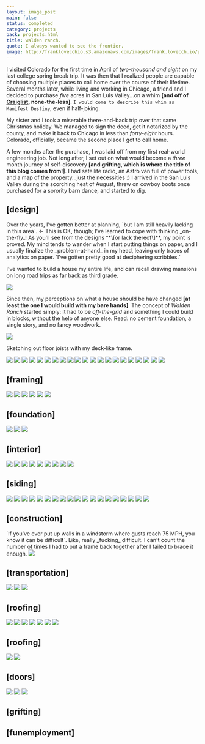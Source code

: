 ```yaml
---
layout: image_post
main: false
status: completed
category: projects
back: projects.html
title: walden ranch.
quote: I always wanted to see the frontier.
image: http://franklovecchio.s3.amazonaws.com/images/frank.lovecch.io/projects/487278_10100474466607239_580335410_n.png
---
```


I visited Colorado for the first time in April of _two-thousand and eight_ on my last college spring break trip. It was then that I realized people are capable of choosing multiple places to call home over the course of their lifetime. Several months later, while living and working in Chicago, a friend and I decided to purchase _five_ acres in San Luis Valley...on a whim **\[and off of [Craiglist](http://craigslist.com), none-the-less\]**. `I would come to describe this whim as Manifest Destiny`, even if half-joking. 

My sister and I took a miserable there-and-back trip over that same Christmas holiday. We managed to sign the deed, get it notarized by the county, and make it back to Chicago in less than _forty-eight_ hours. Colorado, officially, became the second place I got to call home.

A few months after the purchase, I was laid off from my first real-world engineering job. Not long after, I set out on what would become a _three_ month journey of self-discovery **\[and grifting, which is where the title of this blog comes from!\]**. I had satellite radio, an Astro van full of power tools, and a map of the property...just the necessities :) I arrived in the San Luis Valley during the scorching heat of August, threw on cowboy boots once purchased for a sorority barn dance, and started to dig.

<h2>[design]</h2>
Over the years, I've gotten better at planning, `but I am still heavily lacking in this area`. &lt;- This is OK, though; I've learned to cope with thinking _on-the-fly_! As you'll see from the designs **\[or lack thereof\]**, my point is proved. My mind tends to wander when I start putting things on paper, and I usually finalize the _problem-at-hand_ in my head, leaving only traces of analytics on paper. `I've gotten pretty good at deciphering scribbles.`

I've wanted to build a house my entire life, and can recall drawing mansions on long road trips as far back as third grade.

<img class="inline" src="http://franklovecchio.s3.amazonaws.com/images/frank.lovecch.io/projects/140879020443388424.jpg" />

Since then, my perceptions on what a house should be have changed **\[at least the one I would build with my bare hands\]**. The concept of _Walden Ranch_ started simply: it had to be _off-the-grid_ and something I could build in blocks, without the help of anyone else. Read: no cement foundation, a single story, and no fancy woodwork. 

<img class="inline" src="http://franklovecchio.s3.amazonaws.com/images/frank.lovecch.io/projects/walden_ranch-01.png"/>
<p class="img-caption">Sketching out floor joists with my deck-like frame.</p>
<img class="inline" src="http://franklovecchio.s3.amazonaws.com/images/frank.lovecch.io/projects/walden_ranch-02.png"/>
<img class="inline" src="http://franklovecchio.s3.amazonaws.com/images/frank.lovecch.io/projects/walden_ranch-03.png"/>
<img class="inline" src="http://franklovecchio.s3.amazonaws.com/images/frank.lovecch.io/projects/walden_ranch-04.png"/>
<img class="inline" src="http://franklovecchio.s3.amazonaws.com/images/frank.lovecch.io/projects/walden_ranch-05.png"/>
<img class="inline" src="http://franklovecchio.s3.amazonaws.com/images/frank.lovecch.io/projects/walden_ranch-06.png"/>
<img class="inline" src="http://franklovecchio.s3.amazonaws.com/images/frank.lovecch.io/projects/walden_ranch-07.png"/>
<img class="inline" src="http://franklovecchio.s3.amazonaws.com/images/frank.lovecch.io/projects/walden_ranch-08.png"/>
<img class="inline" src="http://franklovecchio.s3.amazonaws.com/images/frank.lovecch.io/projects/walden_ranch-09.png"/>
<img class="inline" src="http://franklovecchio.s3.amazonaws.com/images/frank.lovecch.io/projects/walden_ranch-10.png"/>
<img class="inline" src="http://franklovecchio.s3.amazonaws.com/images/frank.lovecch.io/projects/walden_ranch-11.png"/>
<img class="inline" src="http://franklovecchio.s3.amazonaws.com/images/frank.lovecch.io/projects/walden_ranch-12.png"/>
<img class="inline" src="http://franklovecchio.s3.amazonaws.com/images/frank.lovecch.io/projects/walden_ranch-13.png"/>
<img class="inline" src="http://franklovecchio.s3.amazonaws.com/images/frank.lovecch.io/projects/walden_ranch-14.png"/>
<img class="inline" src="http://franklovecchio.s3.amazonaws.com/images/frank.lovecch.io/projects/walden_ranch-15.png"/>
<img class="inline" src="http://franklovecchio.s3.amazonaws.com/images/frank.lovecch.io/projects/walden_ranch-16.png"/>
<img class="inline" src="http://franklovecchio.s3.amazonaws.com/images/frank.lovecch.io/projects/walden_ranch-17.png"/>
<img class="inline" src="http://franklovecchio.s3.amazonaws.com/images/frank.lovecch.io/projects/walden_ranch-18.png"/>
<img class="inline" src="http://franklovecchio.s3.amazonaws.com/images/frank.lovecch.io/projects/walden_ranch-19.png"/>
<img class="inline" src="http://franklovecchio.s3.amazonaws.com/images/frank.lovecch.io/projects/140879020450467515.jpg"/>
<img class="inline" src="http://franklovecchio.s3.amazonaws.com/images/frank.lovecch.io/projects/140879020450577431.jpg"/>
<img class="inline" src="http://franklovecchio.s3.amazonaws.com/images/frank.lovecch.io/projects/140879020455837088.jpg"/>

<h2>[framing]</h2>
<img class="inline" src="http://franklovecchio.s3.amazonaws.com/images/frank.lovecch.io/projects/140879020455837100.jpg"/>
<img class="inline" src="http://franklovecchio.s3.amazonaws.com/images/frank.lovecch.io/projects/140879020455837110.jpg"/>
<img class="inline" src="http://franklovecchio.s3.amazonaws.com/images/frank.lovecch.io/projects/140879020455837114.jpg"/>
<img class="inline" src="http://franklovecchio.s3.amazonaws.com/images/frank.lovecch.io/projects/140879020455837156.jpg"/>
<img class="inline" src="http://franklovecchio.s3.amazonaws.com/images/frank.lovecch.io/projects/140879020455837233.jpg"/>
<img class="inline" src="http://franklovecchio.s3.amazonaws.com/images/frank.lovecch.io/projects/140879020455837251.jpg"/>

<h2>[foundation]</h2>
<img class="inline" src="http://franklovecchio.s3.amazonaws.com/images/frank.lovecch.io/projects/140879020455837168.jpg"/>
<img class="inline" src="http://franklovecchio.s3.amazonaws.com/images/frank.lovecch.io/projects/140879020455837136.jpg"/>
<img class="inline" src="http://franklovecchio.s3.amazonaws.com/images/frank.lovecch.io/projects/140879020455837146.jpg"/>

<h2>[interior]</h2>
<img class="inline" src="http://franklovecchio.s3.amazonaws.com/images/frank.lovecch.io/projects/140879020455837176.jpg"/>
<img class="inline" src="http://franklovecchio.s3.amazonaws.com/images/frank.lovecch.io/projects/140879020455837191.jpg"/>
<img class="inline" src="http://franklovecchio.s3.amazonaws.com/images/frank.lovecch.io/projects/140879020455837196.jpg"/>
<img class="inline" src="http://franklovecchio.s3.amazonaws.com/images/frank.lovecch.io/projects/140879020455837205.jpg"/>
<img class="inline" src="http://franklovecchio.s3.amazonaws.com/images/frank.lovecch.io/projects/140879020455837209.jpg"/>
<img class="inline" src="http://franklovecchio.s3.amazonaws.com/images/frank.lovecch.io/projects/140879020455837213.jpg"/>
<img class="inline" src="http://franklovecchio.s3.amazonaws.com/images/frank.lovecch.io/projects/140879020455837218.jpg"/>
<img class="inline" src="http://franklovecchio.s3.amazonaws.com/images/frank.lovecch.io/projects/140879020455837222.jpg"/>
<img class="inline" src="http://franklovecchio.s3.amazonaws.com/images/frank.lovecch.io/projects/140879020455837226.jpg"/>

<h2>[siding]</h2>
<img class="inline" src="http://franklovecchio.s3.amazonaws.com/images/frank.lovecch.io/projects/140879020455816498.jpg"/>
<img class="inline" src="http://franklovecchio.s3.amazonaws.com/images/frank.lovecch.io/projects/140879020455820305.jpg"/>
<img class="inline" src="http://franklovecchio.s3.amazonaws.com/images/frank.lovecch.io/projects/140879020456356748.jpg"/>
<img class="inline" src="http://franklovecchio.s3.amazonaws.com/images/frank.lovecch.io/projects/140879020455987732.jpg"/>
<img class="inline" src="http://franklovecchio.s3.amazonaws.com/images/frank.lovecch.io/projects/140879020455837291.jpg"/>
<img class="inline" src="http://franklovecchio.s3.amazonaws.com/images/frank.lovecch.io/projects/140879020455837316.jpg"/>
<img class="inline" src="http://franklovecchio.s3.amazonaws.com/images/frank.lovecch.io/projects/140879020455837328.jpg"/>
<img class="inline" src="http://franklovecchio.s3.amazonaws.com/images/frank.lovecch.io/projects/140879020455837345.jpg"/>
<img class="inline" src="http://franklovecchio.s3.amazonaws.com/images/frank.lovecch.io/projects/140879020455837363.jpg"/>
<img class="inline" src="http://franklovecchio.s3.amazonaws.com/images/frank.lovecch.io/projects/140879020455837298.jpg"/>
<img class="inline" src="http://franklovecchio.s3.amazonaws.com/images/frank.lovecch.io/projects/140879020455837379.jpg"/>
<img class="inline" src="http://franklovecchio.s3.amazonaws.com/images/frank.lovecch.io/projects/140879020455837393.jpg"/>
<img class="inline" src="http://franklovecchio.s3.amazonaws.com/images/frank.lovecch.io/projects/140879020455837398.jpg"/>
<img class="inline" src="http://franklovecchio.s3.amazonaws.com/images/frank.lovecch.io/projects/140879020455837401.jpg"/>
<img class="inline" src="http://franklovecchio.s3.amazonaws.com/images/frank.lovecch.io/projects/140879020455837412.jpg"/>
<img class="inline" src="http://franklovecchio.s3.amazonaws.com/images/frank.lovecch.io/projects/140879020455837418.jpg"/>
<img class="inline" src="http://franklovecchio.s3.amazonaws.com/images/frank.lovecch.io/projects/140879020455837433.jpg"/>
<img class="inline" src="http://franklovecchio.s3.amazonaws.com/images/frank.lovecch.io/projects/140879020455987802.jpg"/>
<img class="inline" src="http://franklovecchio.s3.amazonaws.com/images/frank.lovecch.io/projects/140879020455987821.jpg"/>

<h2>[construction]</h2>
`If you've ever put up walls in a windstorm where gusts reach 75 MPH, you know it can be difficult`. Like, really _fucking_ difficult. I can't count the number of times I had to put a frame back together after I failed to brace it enough.
 
<img class="inline" src="http://franklovecchio.s3.amazonaws.com/images/frank.lovecch.io/projects/140879020455837425.jpg"/>

<h2>[transportation]</h2>
<img class="inline" src="http://franklovecchio.s3.amazonaws.com/images/frank.lovecch.io/projects/140879020455837162.jpg"/>
<img class="inline" src="http://franklovecchio.s3.amazonaws.com/images/frank.lovecch.io/projects/140879020455837372.jpg"/>
<img class="inline" src="http://franklovecchio.s3.amazonaws.com/images/frank.lovecch.io/projects/140879020455987742.jpg"/>

<h2>[roofing]</h2>
<img class="inline" src="http://franklovecchio.s3.amazonaws.com/images/frank.lovecch.io/projects/140879020456478801.jpg"/>
<img class="inline" src="http://franklovecchio.s3.amazonaws.com/images/frank.lovecch.io/projects/140879020456492411.jpg"/>
<img class="inline" src="http://franklovecchio.s3.amazonaws.com/images/frank.lovecch.io/projects/140879020456492419.jpg"/>
<img class="inline" src="http://franklovecchio.s3.amazonaws.com/images/frank.lovecch.io/projects/140879020456492424.jpg"/>
<img class="inline" src="http://franklovecchio.s3.amazonaws.com/images/frank.lovecch.io/projects/140879020456492429.jpg"/>
<img class="inline" src="http://franklovecchio.s3.amazonaws.com/images/frank.lovecch.io/projects/140879020456492431.jpg"/>
<img class="inline" src="http://franklovecchio.s3.amazonaws.com/images/frank.lovecch.io/projects/140879020456492438.jpg"/>

<h2>[roofing]</h2>
<img class="inline" src="http://franklovecchio.s3.amazonaws.com/images/frank.lovecch.io/projects/140879020457503010.jpg"/>
<img class="inline" src="http://franklovecchio.s3.amazonaws.com/images/frank.lovecch.io/projects/140879020457507128.jpg"/>

<h2>[doors]</h2>
<img class="inline" src="http://franklovecchio.s3.amazonaws.com/images/frank.lovecch.io/projects/140879020457607043.jpg"/>
<img class="inline" src="http://franklovecchio.s3.amazonaws.com/images/frank.lovecch.io/projects/140879020455987763.jpg"/>
<img class="inline" src="http://franklovecchio.s3.amazonaws.com/images/frank.lovecch.io/projects/140879020455987780.jpg"/>

<h2>[grifting]</h2>

<h2>[funemployment]</h2>
